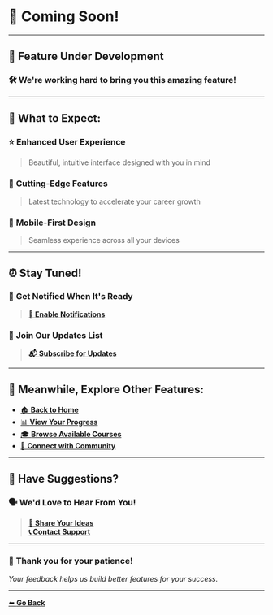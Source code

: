 # 🚧 Coming Soon!

---

## 🔄 **Feature Under Development**

### 🛠️ We're working hard to bring you this amazing feature!

---

## 🎯 **What to Expect:**

### ⭐ **Enhanced User Experience**
> Beautiful, intuitive interface designed with you in mind

### 🚀 **Cutting-Edge Features**
> Latest technology to accelerate your career growth

### 📱 **Mobile-First Design**
> Seamless experience across all your devices

---

## ⏰ **Stay Tuned!**

### 🔔 **Get Notified When It's Ready**
> [**🔔 Enable Notifications**](#)

### 📧 **Join Our Updates List**
> [**📬 Subscribe for Updates**](#)

---

## 🎉 **Meanwhile, Explore Other Features:**

- [🏠 **Back to Home**](CareerCarve_HomeScreen.md)
- [📊 **View Your Progress**](#)
- [🎓 **Browse Available Courses**](#)
- [👥 **Connect with Community**](#)

---

## 💬 **Have Suggestions?**

### 🗣️ **We'd Love to Hear From You!**
> [**💭 Share Your Ideas**](#)  
> [**📞 Contact Support**](#)

---

### 🌟 **Thank you for your patience!**

*Your feedback helps us build better features for your success.*

---

[⬅️ **Go Back**](CareerCarve_HomeScreen.md)